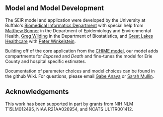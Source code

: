 ## Model and Model Development
The SEIR model and application were developed by the University at Buffalo's [Biomedical Informatics Department](http://medicine.buffalo.edu/departments/biomedical-informatics.html) with special help from [Matthew Bonner](http://sphhp.buffalo.edu/epidemiology-and-environmental-health/faculty-and-staff/faculty-directory/mrbonner.html) in the Department of Epidemiology and Environmental Health, [Greg Wilding](http://sphhp.buffalo.edu/biostatistics/faculty-and-staff/faculty-directory/gwilding.html) in the Department of Biostatistics, and [Great Lakes Healthcare](https://www.greatlakeshealth.com) with [Peter Winkelstein](http://medicine.buffalo.edu/faculty/profile.html?ubit=pwink). 

Building off of the core application from the [CHIME model](https://github.com/CodeForPhilly/chime/), our model adds compartments for _Exposed_ and _Death_ and fine-tunes the model for Erie County and hospital specific estimates.

Documentation of parameter choices and model choices can be found in the github Wiki.  For questions, please email [Gabe Anaya](ganaya@buffalo.edu) or [Sarah Mullin](sarahmul@buffalo.edu).  


## Acknowledgements

This work has been supported in part by grants from NIH NLM T15LM012495, NIAA R21AA026954, and NCATS UL1TR001412.

